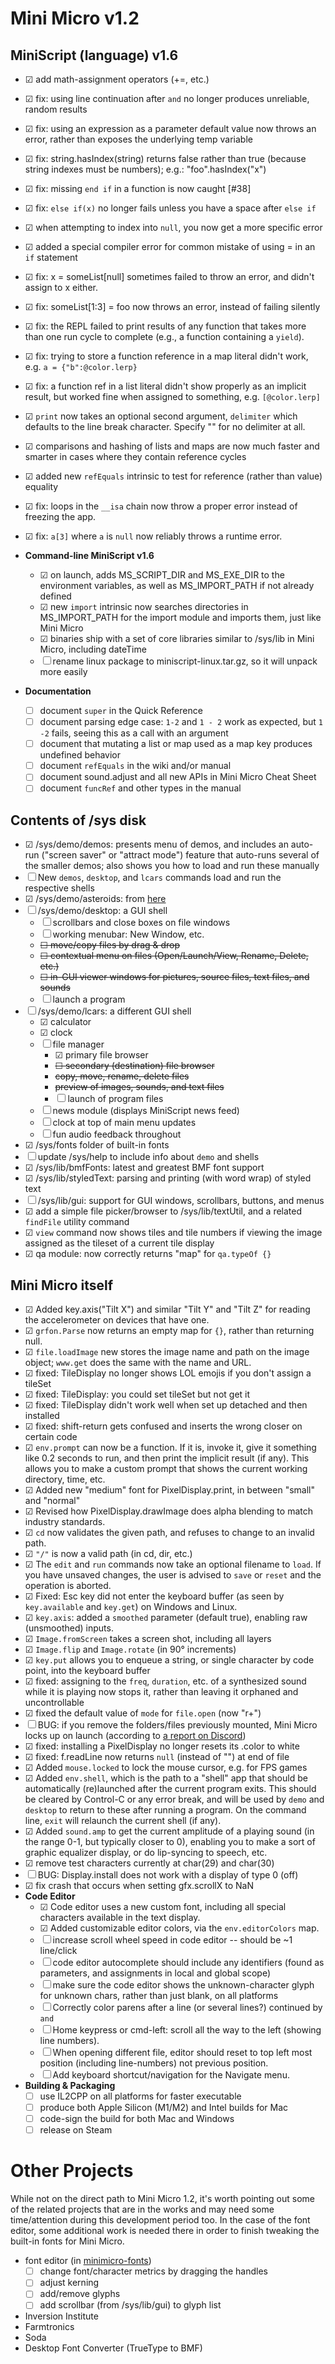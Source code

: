 # Mini Micro v1.2

## MiniScript (language) v1.6

- ☑︎ ︎add math-assignment operators (+=, etc.)
- ☑︎ fix: using line continuation after `and` no longer produces unreliable, random results
- ☑︎ fix: using an expression as a parameter default value now throws an error, rather than exposes the underlying temp variable
- ☑︎ fix: string.hasIndex(string) returns false rather than true (because string indexes must be numbers); e.g.: "foo".hasIndex("x")
- ☑︎ fix: missing `end if` in a function is now caught [#38]
- ☑︎ fix: `else if(x)` no longer fails unless you have a space after `else if`
- ☑︎ when attempting to index into `null`, you now get a more specific error
- ☑︎ added a special compiler error for common mistake of using = in an `if` statement
- ☑︎ ︎fix: x = someList[null] sometimes failed to throw an error, and didn't assign to x either.
- ☑︎ fix: someList[1:3] = foo now throws an error, instead of failing silently
- ☑︎ fix: the REPL failed to print results of any function that takes more than one run cycle to complete (e.g., a function containing a `yield`).
- ☑︎ fix: trying to store a function reference in a map literal didn't work, e.g. `a = {"b":@color.lerp}`
- ☑︎ fix: a function ref in a list literal didn't show properly as an implicit result, but worked fine when assigned to something, e.g. `[@color.lerp]`
- ☑︎ ︎`print` now takes an optional second argument, `delimiter` which defaults to the line break character.  Specify "" for no delimiter at all.
- ☑︎ comparisons and hashing of lists and maps are now much faster and smarter in cases where they contain reference cycles
- ☑︎ added new `refEquals` intrinsic to test for reference (rather than value) equality
- ☑︎ fix: loops in the `__isa` chain now throw a proper error instead of freezing the app.
- ☑︎ fix: `a[3]` where `a` is `null` now reliably throws a runtime error.

- **Command-line MiniScript v1.6**
  - ☑︎ on launch, adds MS_SCRIPT_DIR and MS_EXE_DIR to the environment variables, as well as MS_IMPORT_PATH if not already defined
  - ☑︎ new `import` intrinsic now searches directories in MS_IMPORT_PATH for the import module and imports them, just like Mini Micro
  - ☑︎ binaries ship with a set of core libraries similar to /sys/lib in Mini Micro, including dateTime 
  - ☐ rename linux package to miniscript-linux.tar.gz, so it will unpack more easily
  
- **Documentation**
  - ☐ document `super` in the Quick Reference
  - ☐ document parsing edge case: `1-2` and `1 - 2` work as expected, but `1 -2` fails, seeing this as a call with an argument
  - ☐ document that mutating a list or map used as a map key produces undefined behavior
  - ☐ document `refEquals` in the wiki and/or manual
  - ☐ document sound.adjust and all new APIs in Mini Micro Cheat Sheet
  - ☐ document `funcRef` and other types in the manual

## Contents of /sys disk

- ☑︎ /sys/demo/demos: presents menu of demos, and includes an auto-run ("screen saver" or "attract mode") feature that auto-runs several of the smaller demos; also shows you how to load and run these manually
- ☐ New `demos`, `desktop`, and `lcars` commands load and run the respective shells
- ☑︎ /sys/demo/asteroids: from [here](https://github.com/JoeStrout/minimicro-asteroids)
- ☐ /sys/demo/desktop: a GUI shell
  - ☐ scrollbars and close boxes on file windows
  - ☐ working menubar: New Window, etc.
  - ~~☐ move/copy files by drag & drop~~
  - ~~☐ contextual menu on files (Open/Launch/View, Rename, Delete, etc.)~~
  - ~~☐ in-GUI viewer windows for pictures, source files, text files, and sounds~~
  - ☐ launch a program
- ☐ /sys/demo/lcars: a different GUI shell
  - ☑︎ calculator
  - ☑︎ clock
  - ☐ file manager
    - ☑︎ primary file browser
    - ~~☐ secondary (destination) file browser~~
    - ~~copy, move, rename, delete files~~
    - ~~preview of images, sounds, and text files~~
    - ☐ launch of program files
  - ☐ news module (displays MiniScript news feed)
  - ☐ clock at top of main menu updates
  - ☐ fun audio feedback throughout
- ☑︎ /sys/fonts folder of built-in fonts
- ☐ update /sys/help to include info about `demo` and shells
- ☑︎ /sys/lib/bmfFonts: latest and greatest BMF font support
- ☑︎ /sys/lib/styledText: parsing and printing (with word wrap) of styled text
- ☐ /sys/lib/gui: support for GUI windows, scrollbars, buttons, and menus
- ☑︎ add a simple file picker/browser to /sys/lib/textUtil, and a related `findFile` utility command
- ☑︎ `view` command now shows tiles and tile numbers if viewing the image assigned as the tileset of a current tile display
- ☑ qa module: now correctly returns "map" for `qa.typeOf {}`

## Mini Micro itself

- ☑︎ Added key.axis("Tilt X") and similar "Tilt Y" and "Tilt Z" for reading the accelerometer on devices that have one.
- ☑︎ `grfon.Parse` now returns an empty map for `{}`, rather than returning null.
- ☑︎ `file.loadImage` new stores the image name and path on the image object; `www.get` does the same with the name and URL.
- ☑︎ fixed: TileDisplay no longer shows LOL emojis if you don't assign a tileSet
- ☑︎ fixed: TileDisplay: you could set tileSet but not get it
- ☑︎ fixed: TileDisplay didn't work well when set up detached and then installed
- ☑︎ fixed: shift-return gets confused and inserts the wrong closer on certain code
- ☑︎ `env.prompt` can now be a function.  If it is, invoke it, give it something like 0.2 seconds to run, and then print the implicit result (if any).  This allows you to make a custom prompt that shows the current working directory, time, etc.
- ☑︎ Added new "medium" font for PixelDisplay.print, in between "small" and "normal"
- ☑︎ Revised how PixelDisplay.drawImage does alpha blending to match industry standards.
- ☑︎ `cd` now validates the given path, and refuses to change to an invalid path.
- ☑︎ `"/"` is now a valid path (in cd, dir, etc.)
- ☑︎ The `edit` and `run` commands now take an optional filename to `load`.  If you have unsaved changes, the user is advised to `save` or `reset` and the operation is aborted.
- ☑︎ Fixed: Esc key did not enter the keyboard buffer (as seen by `key.available` and `key.get`) on Windows and Linux.
- ☑︎ `key.axis`: added a `smoothed` parameter (default true), enabling raw (unsmoothed) inputs.
- ☑︎ `Image.fromScreen` takes a screen shot, including all layers
- ☑︎ `Image.flip` and `Image.rotate` (in 90° increments)
- ☑︎ `key.put` allows you to enqueue a string, or single character by code point, into the keyboard buffer
- ☑︎ fixed: assigning to the `freq`, `duration`, etc. of a synthesized sound while it is playing now stops it, rather than leaving it orphaned and uncontrollable
- ☑︎ fixed the default value of `mode` for `file.open` (now "r+")
- ☐ BUG: if you remove the folders/files previously mounted, Mini Micro locks up on launch (according to [a report on Discord](https://discord.com/channels/646000428441534474/646000634222477313/959208056854577205))
- ☑︎ fixed: installing a PixelDisplay no longer resets its .color to white
- ☑︎ fixed: f.readLine now returns `null` (instead of "") at end of file
- ☑︎ Added `mouse.locked` to lock the mouse cursor, e.g. for FPS games	
- ☑︎ Added `env.shell`, which is the path to a "shell" app that should be automatically (re)launched after the current program exits.  This should be cleared by Control-C or any error break, and will be used by `demo` and `desktop` to return to these after running a program.  On the command line, `exit` will relaunch the current shell (if any).
- ☑︎ Added `sound.amp` to get the current amplitude of a playing sound (in the range 0-1, but typically closer to 0), enabling you to make a sort of graphic equalizer display, or do lip-syncing to speech, etc.
- ☑︎ remove test characters currently at char(29) and char(30)
- ☐ BUG: Display.install does not work with a display of type 0 (off)
- ☑︎ fix crash that occurs when setting gfx.scrollX to NaN
- **Code Editor**
  - ☑︎ Code editor uses a new custom font, including all special characters available in the text display.
  - ☑︎ Added customizable editor colors, via the `env.editorColors` map.
  - ☐ increase scroll wheel speed in code editor -- should be ~1 line/click
  - ☐ code editor autocomplete should include any identifiers (found as parameters, and assignments in local and global scope)
  - ☐ make sure the code editor shows the unknown-character glyph for unknown chars, rather than just blank, on all platforms
  - ☐ Correctly color parens after a line (or several lines?) continued by `and`
  - ☐ Home keypress or cmd-left: scroll all the way to the left (showing line numbers).
  - ☐ When opening different file, editor should reset to top left most position (including line-numbers) not previous position.
  - ☐ Add keyboard shortcut/navigation for the Navigate menu.
- **Building & Packaging**
  - ☐ use IL2CPP on all platforms for faster executable
  - ☐ produce both Apple Silicon (M1/M2) and Intel builds for Mac
  - ☐ code-sign the build for both Mac and Windows
  - ☐ release on Steam

# Other Projects

While not on the direct path to Mini Micro 1.2, it's worth pointing out some of the related projects that are in the works and may need some time/attention during this development period too.  In the case of the font editor, some additional work is needed there in order to finish tweaking the built-in fonts for Mini Micro.

- font editor (in [minimicro-fonts](https://github.com/JoeStrout/minimicro-fonts))
  - ☐ change font/character metrics by dragging the handles
  - ☐ adjust kerning
  - ☐ add/remove glyphs
  - ☐ add scrollbar (from /sys/lib/gui) to glyph list
- Inversion Institute
- Farmtronics
- Soda
- Desktop Font Converter (TrueType to BMF)
 